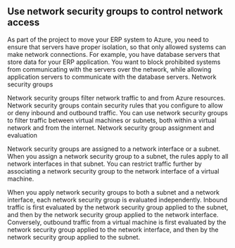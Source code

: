 ## Use network security groups to control network access

As part of the project to move your ERP system to Azure, you need to ensure that servers have proper isolation, so that only allowed systems can make network connections. For example, you have database servers that store data for your ERP application. You want to block prohibited systems from communicating with the servers over the network, while allowing application servers to communicate with the database servers.
Network security groups

Network security groups filter network traffic to and from Azure resources. Network security groups contain security rules that you configure to allow or deny inbound and outbound traffic. You can use network security groups to filter traffic between virtual machines or subnets, both within a virtual network and from the internet.
Network security group assignment and evaluation

Network security groups are assigned to a network interface or a subnet. When you assign a network security group to a subnet, the rules apply to all network interfaces in that subnet. You can restrict traffic further by associating a network security group to the network interface of a virtual machine.

When you apply network security groups to both a subnet and a network interface, each network security group is evaluated independently. Inbound traffic is first evaluated by the network security group applied to the subnet, and then by the network security group applied to the network interface. Conversely, outbound traffic from a virtual machine is first evaluated by the network security group applied to the network interface, and then by the network security group applied to the subnet.

































